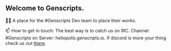 ## Welcome to Genscripts. 

🙋‍♀️ A place for the #Genscripts Dev team to place their works.

📫 How to get in touch: The best way is to catch us on IRC. Channel: #Genscripts on Server: heliopolis.genscripts.io. If discord is more your thing check us out [there](https://discord.gg/btn2x56G4J). 


<!--

**Here are some ideas to get you started:**


🌈 Contribution guidelines - how can the community get involved?
👩‍💻 Useful resources - where can the community find your docs? Is there anything else the community should know?
🍿 Fun facts - what does your team eat for breakfast?
🧙 Remember, you can do mighty things with the power of [Markdown](https://docs.github.com/github/writing-on-github/getting-started-with-writing-and-formatting-on-github/basic-writing-and-formatting-syntax)
-->
